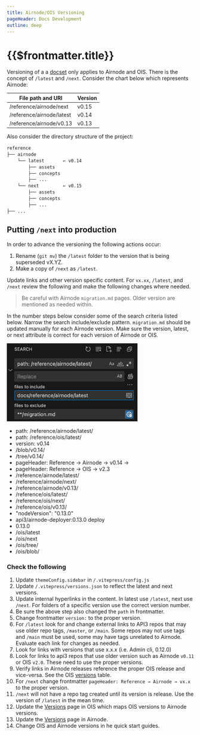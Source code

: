 ```yaml
---
title: Airnode/OIS Versioning
pageHeader: Docs Development
outline: deep
---
```


<PageHeader/>

# {{$frontmatter.title}}

Versioning of a a [docset](/dev/docsets.md) only applies to Airnode and OIS.
There is the concept of `/latest` and `/next`. Consider the chart below which
represents Airnode:

| File path and URI         | Version |
| ------------------------- | ------- |
| /reference/airnode/next   | v0.15   |
| /reference/airnode/latest | v0.14   |
| /reference/airnode/v0.13  | v0.13   |

Also consider the directory structure of the project:

```sh
reference
├── airnode
    └── latest       ← v0.14
        ├── assets
        ├── concepts
        ├── ...
    └── next         ← v0.15
        ├── assets
        ├── concepts
        ├── ...
├── ...
```

## Putting `/next` into production

In order to advance the versioning the following actions occur:

1. Rename (`git mv`) the `/latest` folder to the version that is being
   superseded vX.YZ.
2. Make a copy of `/next` as `/latest`.

Update links and other version specific content. For `vx.xx`, `/latest`, and
`/next` review the following and make the following changes where needed.

> Be careful with Airnode `migration.md` pages. Older version are mentioned as
> needed within.

In the number steps below consider some of the search criteria listed below.
Narrow the search include/exclude pattern. `migration.md` should be updated
manually for each Airnode version. Make sure the version, latest, or next
attribute is correct for each version of Airnode or OIS.

<img src="./assets/images/version-search.png" style="width:350px"/>

- path: /reference/airnode/latest/
- path: /reference/ois/latest/
- version: v0.14
- /blob/v0.14/
- /tree/v0.14/
- pageHeader: Reference → Airnode → v0.14 →
- pageHeader: Reference → OIS → v2.3
- /reference/airnode/latest/
- /reference/airnode/next/
- /reference/airnode/v0.13/
- /reference/ois/latest/
- /reference/ois/next/
- /reference/ois/v0.13/
- "nodeVersion": "0.13.0"
- api3/airnode-deployer:0.13.0 deploy
- 0.13.0
- /ois/latest
- /ois/next
- /ois/tree/
- /ois/blob/

### Check the following

1. Update `themeConfig.sidebar` in `/.vitepress/config.js`
2. Update `/.vitepress/versions.json` to reflect the latest and next versions.
3. Update internal hyperlinks in the content. In latest use `/latest`, next use
   `/next`. For folders of a specific version use the correct version number.
4. Be sure the above step also changed the `path` in frontmatter.
5. Change frontmatter `version:` to the proper version.
6. For `/latest` look for and change external links to API3 repos that may use
   older repo tags, `/master`, or `/main`. Some repos may not use tags and
   `/main` must be used, some may have tags unrelated to Airnode. Evaluate each
   link for changes as needed.
7. Look for links with versions that use x.x.x (i.e. Admin cli, 0.12.0)
8. Look for links to api3 repos that use older version such as Airnode `v0.11`
   or OIS `v2.0`. These need to use the proper versions.
9. Verify links in Airnode releases reference the proper OIS release and
   vice-versa. See the OIS [versions](/reference/ois/latest/versions.md) table.
10. For `/next` change frontmatter `pageHeader: Reference → Airnode → vx.x` to
    the proper version.
11. `/next` will not have a repo tag created until its version is release. Use
    the version of `/latest` in the mean time.
12. Update the [Versions](/reference/ois/latest/versions.md) page in OIS which
    maps OIS versions to Airnode versions.
13. Update the [Versions](/reference/airnode/latest/versions.md) page in
    Airnode.
14. Change OIS and Airnode versions in he quick start guides.
